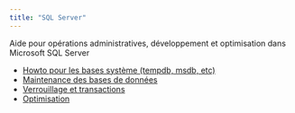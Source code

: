 ```yaml
---
title: "SQL Server"
---
```


Aide pour opérations administratives, développement et optimisation dans Microsoft SQL Server

- [Howto pour les bases système (tempdb, msdb, etc)](/bases-systeme)
- [Maintenance des bases de données](/maintenance-des-bases)
- [Verrouillage et transactions](/verrouillage-et-transactions)
- [Optimisation](/optimisation)
